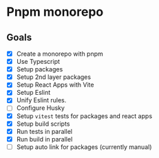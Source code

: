 # Pnpm monorepo

## Goals
- [x] Create a monorepo with pnpm
- [x] Use Typescript
- [x] Setup packages
- [x] Setup 2nd layer packages
- [x] Setup React Apps with Vite
- [x] Setup Eslint
- [x] Unify Eslint rules.
- [ ] Configure Husky
- [x] Setup `vitest` tests for packages and react apps
- [x] Setup build scripts
- [x] Run tests in parallel
- [x] Run build in parallel
- [ ] Setup auto link for packages (currently manual)